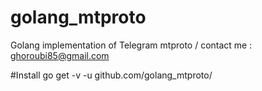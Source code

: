 # golang_mtproto
Golang implementation of Telegram mtproto / contact me : ghoroubi85@gmail.com

#Install
go get -v -u github.com/golang_mtproto/

